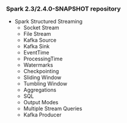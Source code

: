 ### Spark 2.3/2.4.0-SNAPSHOT repository

- Spark Structured Streaming
  - Socket Stream
  - File Stream
  - Kafka Source
  - Kafka Sink
  - EventTime
  - ProcessingTime
  - Watermarks
  - Checkpointing
  - Sliding Window
  - Tumbling Window
  - Aggregations
  - SQL
  - Output Modes
  - Multiple Stream Queries
  - Kafka Producer
  
